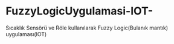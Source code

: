 # FuzzyLogicUygulamasi-IOT-
Sıcaklık Sensörü ve Röle kullanılarak Fuzzy Logic(Bulanık mantık) uygulaması(IOT)
